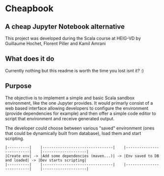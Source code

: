 # Cheapbook
## A cheap Jupyter Notebook alternative

This project was developed during the Scala course at HEIG-VD by Guillaume Hochet, Florent Piller and Kamil Amrani

## What does it do
Currently nothing but this readme is worth the time you lost isnt it? :)

## Purpose
The objective is to implement a simple and basic Scala sandbox environment, like the one Jupyter provides. It would primarly consist of a web based interface allowing developers to configure the environment (provide dependencies for example) and then offer a simple code editor to script that environment and receive generated output. 

The developer could choose between various "saved" environment (ones that could be dynamically built from database), load them and start scripting.

```
|----------|    |--------------------------------|    |--------------------------|    |--------------------|
|Create env| -> |Add some dependencies (maven...)| -> |Env saved to DB and loaded| -> |Dev starts scripting|
|----------|    |--------------------------------|    |--------------------------|    |--------------------|
```
